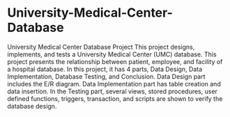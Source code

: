# University-Medical-Center-Database
University Medical Center Database Project
This project designs, implements, and tests a University Medical Center (UMC) database. This project presents the relationship between patient, employee, and facility of a hospital database. In this project, it has 4 parts, Data Design, Data Implementation, Database Testing, and Conclusion. Data Design part includes the E/R diagram. Data Implementation part has table creation and data insertion. In the Testing part, several views, stored procedures, user defined functions, triggers, transaction, and scripts are shown to verify the database design.
